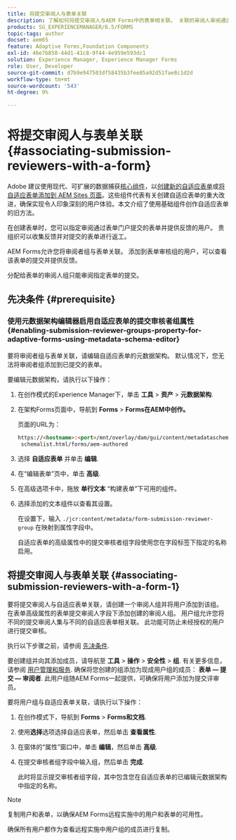 ```yaml
---
title: 将提交审阅人与表单关联
description: 了解如何将提交审阅人与AEM Forms中的表单相关联。 关联的审阅人审阅通过Forms Portal提交的表单。
products: SG_EXPERIENCEMANAGER/6.5/FORMS
topic-tags: author
docset: aem65
feature: Adaptive Forms,Foundation Components
exl-id: 46e7b858-44d1-41c8-9f44-4e959e593dc1
solution: Experience Manager, Experience Manager Forms
role: User, Developer
source-git-commit: d7b9e947503df58435b3fee85a92d51fae8c1d2d
workflow-type: tm+mt
source-wordcount: '543'
ht-degree: 9%

---
```


# 将提交审阅人与表单关联 {#associating-submission-reviewers-with-a-form}

<span class="preview">Adobe 建议使用现代、可扩展的数据捕获[核心组件](https://experienceleague.adobe.com/docs/experience-manager-core-components/using/adaptive-forms/introduction.html)，以[创建新的自适应表单](/help/forms/using/create-an-adaptive-form-core-components.md)或[将自适应表单添加到 AEM Sites 页面](/help/forms/using/create-or-add-an-adaptive-form-to-aem-sites-page.md)。这些组件代表有关创建自适应表单的重大改进，确保实现令人印象深刻的用户体验。本文介绍了使用基础组件创作自适应表单的旧方法。</span>

在创建表单时，您可以指定审阅通过表单门户提交的表单并提供反馈的用户。 贵组织可以收集反馈并对提交的表单进行返工。

AEM Forms允许您将审阅者组与表单关联。 添加到表单审核组的用户，可以查看该表单的提交并提供反馈。

分配给表单的审阅人组只能审阅指定表单的提交。

## 先决条件 {#prerequisite}

### 使用元数据架构编辑器启用自适应表单的提交审核者组属性 {#enabling-submission-reviewer-groups-property-for-adaptive-forms-using-metadata-schema-editor}

要将审阅者组与表单关联，请编辑自适应表单的元数据架构。 默认情况下，您无法将审阅者组添加到已提交的表单。

要编辑元数据架构，请执行以下操作：

1. 在创作模式的Experience Manager下，单击 **工具** > **资产** > **元数据架构**.
1. 在架构Forms页面中，导航到 **Forms** > **Forms在AEM中创作。**

   页面的URL为：

   ```html
   https://<hostname>:<port>/mnt/overlay/dam/gui/content/metadataschemaeditor/
    schemalist.html/forms/aem-authored
   ```

1. 选择 **自适应表单** 并单击 **编辑**.
1. 在“编辑表单”页中，单击 **高级**.
1. 在高级选项卡中，拖放 **单行文本** “构建表单”下可用的组件。
1. 选择添加的文本组件以查看其设置。

   在设置下，输入 `./jcr:content/metadata/form-submission-reviewer-group` 在映射到属性字段中。

   自适应表单的高级属性中的提交审核者组字段使用您在字段标签下指定的名称启用。

## 将提交审阅人与表单关联 {#associating-submission-reviewers-with-a-form-1}

要将提交审阅人与自适应表单关联，请创建一个审阅人组并将用户添加到该组。 在表单高级属性的表单提交审阅人字段下添加创建的审阅人组。
用户组允许您将不同的提交审阅人集与不同的自适应表单相关联。 此功能可防止未经授权的用户进行提交审核。

执行以下步骤之前，请参阅 [先决条件](../../forms/using/adding-reviewers-form.md#prerequisite).

要创建组并向其添加成员，请导航至 **工具** > **操作** > **安全性** > **组**.
有关更多信息，请参阅 [用户管理和服务](/help/sites-administering/security.md).
确保将您创建的组添加为现成用户组的成员： **表单 — 提交 — 审阅者**. 此用户组随AEM Forms一起提供，可确保将用户添加为提交评审员。

要将用户组与自适应表单关联，请执行以下操作：

1. 在创作模式下，导航到 **Forms** > **Forms和文档**.
1. 使用**选择**选项选择自适应表单，然后单击 **查看属性**.
1. 在窗体的“属性”窗口中，单击 **编辑**，然后单击 **高级**.
1. 在提交审核者组字段中输入组，然后单击 **完成**.

   此时将显示提交审核者组字段，其中包含您在自适应表单的已编辑元数据架构中指定的名称。

>[!NOTE]
>
>复制用户和表单，以确保AEM Forms远程实施中的用户和表单的可用性。
>
>确保所有用户都作为查看远程实施中用户组的成员进行复制。
